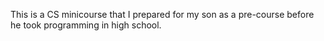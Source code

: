 This is a CS minicourse that I prepared for my son as a pre-course
before he took programming in high school.
